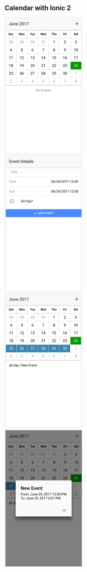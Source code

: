 ## Calendar with Ionic 2 
<img src="screenshot/img1.png" alt="IMG1" style="width: 50%;"/>
<img src="screenshot/img2.png" alt="IMG2" style="width: 50%;"/>
<img src="screenshot/img3.png" alt="IMG3" style="width: 50%;"/>
<img src="screenshot/img4.png" alt="IMG4" style="width: 50%;"/>